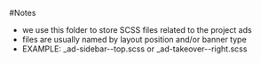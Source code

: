 #Notes
* we use this folder to store SCSS files related to the project ads
* files are usually named by layout position and/or banner type
* EXAMPLE: _ad-sidebar--top.scss or _ad-takeover--right.scss